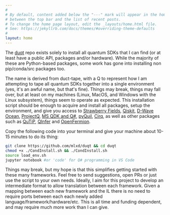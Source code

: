 ```yaml
---
#
# By default, content added below the "---" mark will appear in the home page
# between the top bar and the list of recent posts.
# To change the home page layout, edit the _layouts/home.html file.
# See: https://jekyllrb.com/docs/themes/#overriding-theme-defaults
#
layout: home
---
```

The [duqt](https://github.com/mlxd/duqt) repo exists solely to install all quantum SDKs that
I can find (or at least have a public API, packages and/or hardware). 
While the majority of these are Python-based packages, some
work has gone into installing non pip/conda/src packages too.

The name is derived from duct-tape, with a Q to represent how I am attempting to tape all quantum SDKs together into a single environment (yes, it's an awful name, but that's fine). Things may break, things may fall over, but at least on my machines (Linux, MacOS, and Windows with the Linux subsystem), things seem to operate as expected. This installation script should be enough to acquire and install all packages, setup the environment, and give you access to [Strawberry Fields](https://strawberryfields.readthedocs.io/en/stable/), [Qiskit](https://qiskit.org/), [D-Wave Ocean](http://dw-docs.readthedocs.io/en/latest/), [ProjectQ](https://projectq.ch/), [MS QDK and Q#](https://www.microsoft.com/en-us/quantum/development-kit), [pyQuil](http://pyquil.readthedocs.io/en/latest/), [Cirq](https://cirq.readthedocs.io/en/latest/tutorial.html), as well as other packages such as [QuTiP](http://qutip.org/docs/latest/index.html), [QInfer](http://docs.qinfer.org/en/latest/) and [OpenFermion](http://openfermion.readthedocs.io/en/latest/openfermion.html).

Copy the following code into your terminal and give your machine about 10-15 minutes to do its thing: 
```bash
git clone https://github.com/mlxd/duqt && cd duqt
chmod +x ./CondInstall.sh && ./CondInstall.sh
source load_env.sh
jupyter notebook #or 'code' for Q# programming in VS Code
```

Things may break, but my hope is that this simplifies getting started with these many frameworks. Feel free to send suggestions, open PRs or just use the script to your own needs. Ideally, I aim for this project to develop an intermediate format to allow translation between each framework. Given a mapping between each new framework and the IL there is no need to require ports between each each newly added language/framework/hardware/etc. This is all time and funding dependent, and may require much more work than I can give.
